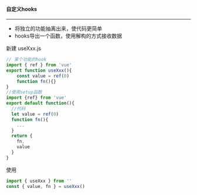 #### 自定义hooks

---

* 将独立的功能抽离出来，使代码更简单
* hooks导出一个函数，使用解构的方式接收数据

新建 useXxx.js

```js
// 某个功能的hook
import { ref } from 'vue'
export function useXxx(){
    const value = ref(0)
    function fn(){}
}
//使用setup函数
import {ref} from 'vue'
export default function(){
  //代码
  let value = ref(0)
  function fn(){
    ...
  }
  return {
    fn,
    value
  }
}
```

使用

```js
import { useXxx } from ''
const { value, fn } = useXxx()
```
